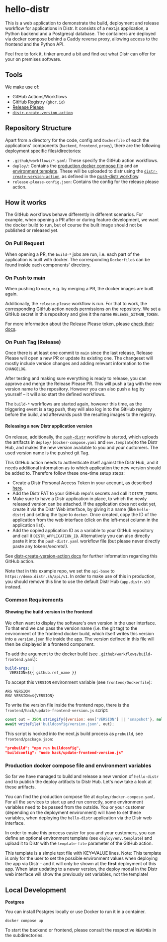# hello-distr

This is a web application to demonstrate the build, deployment and release workflow for applications in Distr.
It consists of a next.js application, a Python backend and a Postgresql database. 
The containers are deployed via docker compose behind a Caddy reverse proxy, allowing access to the frontend and the
Python API.

Feel free to fork it, tinker around a bit and find out what Distr can offer for your on premises software. 

## Tools

We make use of: 
* GitHub Actions/Workflows
* GitHub Registry (`ghcr.io`)
* [Release Please](https://github.com/googleapis/release-please-action)
* [`distr-create-version-action`](https://github.com/glasskube/distr-create-version-action)

## Repository Structure

Apart from a directory for the code, config and `Dockerfile` of each the applications' components (`backend`, `frontend`, `proxy`), 
there are the following deployment specific files/directories:

* `.github/workflows/*.yaml`: These specify the GitHub action workflows.
* `deploy/`: Contains the [production docker compose file](deploy/docker-compose.yaml) and an [environment template](deploy/env.template). 
These will be uploaded to distr using the [`distr-create-version-action`](https://github.com/glasskube/distr-create-version-action), 
as defined in the [push-distr workflow](.github/workflows/push-distr.yaml).
* `release-please-config.json`: Contains the config for the release please action.

## How it works

The GitHub workflows behave differently in different scenarios. For example, when opening a PR after or during feature development, 
we want the docker build to run, but of course the built image should not be published or released yet.

### On Pull Request

When opening a PR, the `build-*` jobs are run, i.e. each part of the application is built with docker. The corresponding
`Dockerfile`s can be found inside each components' directory.

### On Push to main

When pushing to `main`, e.g. by merging a PR, the docker images are built again.

Additionally, the `release-please` workflow is run. For that to work, the corresponding GitHub action needs permissions on the repository.
We set a GitHub secret in this repository and give it the name `RELEASE_GITHUB_TOKEN`. 

For more information about the Release Please token, please [check their docs](https://github.com/googleapis/release-please-action?tab=readme-ov-file#github-credentials).

### On Push Tag (Release)

Once there is at least one commit to `main` since the last release, Release Please will open a new PR or update its existing one.
The changeset will mostly include version changes and adding relevant information to the `CHANGELOG`.

After testing and making sure everything is ready to release, you can approve and merge the Release Please PR. This will
push a tag with the new version name to the repository.
However you can also push a tag by yourself – it will also start the defined workflows. 

The `build-*` workflows are started again, however this time, as the triggering event is a tag push, they will also log in to
the GitHub registry before the build, and afterwards push the resulting images to the registry.

#### Releasing a new Distr application version 

On release, additionally, the [`push-distr`](.github/workflows/push-distr.yaml) workflow is started, 
which uploads the artifacts in `deploy/` (`docker-compose.yaml` and `env.template`)to the Distr Hub, 
and makes the new version available to you and your customers. The used version name is the pushed git Tag. 

This GitHub action needs to authenticate itself against the Distr Hub, and it needs additional information as to which application the new
version should be added to. Therefore follow these one-time setup steps: 
* Create a Distr Personal Access Token in your account, as described [here](https://distr.sh/docs/integrations/personal-access-token/). 
* Add the Distr PAT to your GitHub repo's secrets and call it `DISTR_TOKEN`. 
* Make sure to have a Distr application in place, to which the newly released version can be attached. If the application does not exist yet,
create it via the Distr Web interface, by giving it a name (like `hello-distr`) and setting the type to `docker`. 
Once created, copy the ID of the application from the web interface (click on the left-most column in the application list).
* Add the copied application ID as a variable to your GitHub repository and call it `DISTR_APPLICATION_ID`. Alternatively you can also 
directly paste it into the `push-distr.yaml` workflow file (but please never directly paste any tokens/secrets!). 

See [distr-create-version-action docs](https://github.com/glasskube/distr-create-version-action/blob/main/README.md#usage) for further information regarding
this GitHub action. 

Note that in this example repo, we set the `api-base` to `https://demo.distr.sh/api/v1`. In order to make use of this in production, 
you should remove this line to use the default Distr Hub (`app.distr.sh`) instead. 

### Common Requirements

#### Showing the build version in the frontend

We often want to display the software's own version in the user interface. 
To that end we can pass the version name (i.e. the git tag) to the environment of the frontend docker build, which itself
writes this version into a `version.json` file inside the app. The version defined in this file will then be displayed in a 
frontend component. 

To add the argument to the docker build (see `.github/workflows/build-frontend.yaml`):
```yaml
build-args: |
  VERSION=${{ github.ref_name }}
```

To accept this `VERSION` environment variable (see `frontend/Dockerfile`):
```
ARG VERSION
ENV VERSION=${VERSION}
```

To write the version file inside the frontend repo, there is the `frontend/hack/update-frontend-version.js` script:
```javascript
const out = JSON.stringify({version: env['VERSION'] || 'snapshot'}, null, 2)
await writeFile('buildconfig/version.json', out);
```

This script is hooked into the next.js build process as `prebuild`, see `frontend/package.json`:
```json
"prebuild": "npm run buildconfig",
"buildconfig": "node hack/update-frontend-version.js"
```

### Production docker compose file and environment variables

So far we have managed to build and release a new version of `hello-distr` and to publish the deploy artifacts to Distr Hub.
Let's now take a look at these artifacts.

You can find the production compose file at `deploy/docker-compose.yaml`. For all the services to start up and run correctly,
some environment variables need to be passed from the outside. You or your customer (depending on the deployment environment)
will have to set these variables, when deploying the `hello-distr` application via the Distr web interface. 

In order to make this process easier for you and your customers, you can define an optional environment template (see `deploy/env.template`)
and upload it to Distr with the `template-file` parameter of the GitHub action. 

This template is a simple text file with KEY=VALUE lines. Note: This template is only for the user to set the possible environment
values when deploying the app via Distr – and it will only be shown at the **first** deployment of this app. When later updating
to a newer version, the deploy modal in the Distr web interface will show the previously set variables, not the template!

## Local Development

**Postgres**

You can install Postgres locally or use Docker to run it in a container.

```shell
docker compose up
```

To start the backend or frontend, please consult the respective `README`s in the subdirectories. 
